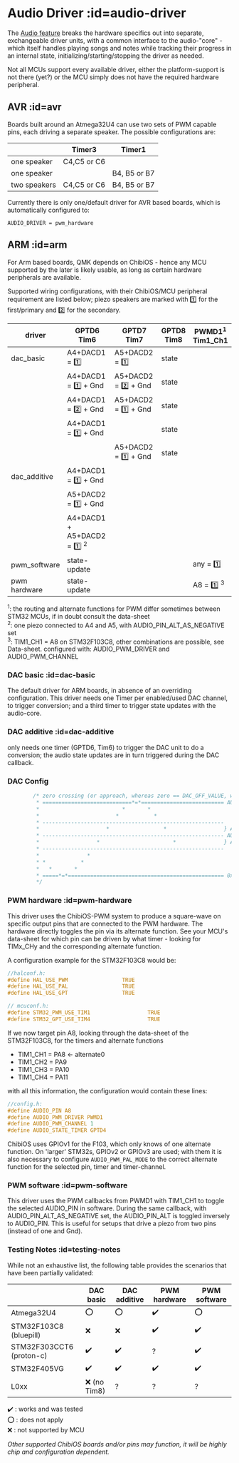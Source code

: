 # Audio Driver :id=audio-driver

The [Audio feature](feature_audio.md) breaks the hardware specifics out into separate, exchangeable driver units, with a common interface to the audio-"core" - which itself handles playing songs and notes while tracking their progress in an internal state, initializing/starting/stopping the driver as needed.

Not all MCUs support every available driver, either the platform-support is not there (yet?) or the MCU simply does not have the required hardware peripheral.


## AVR :id=avr

Boards built around an Atmega32U4 can use two sets of PWM capable pins, each driving a separate speaker.
The possible configurations are:

|              | Timer3      | Timer1       |
|--------------|-------------|--------------|
| one speaker  | C4,C5 or C6 |              |
| one speaker  |             | B4, B5 or B7 |
| two speakers | C4,C5 or C6 | B4, B5 or B7 |

Currently there is only one/default driver for AVR based boards, which is automatically configured to:
```make
AUDIO_DRIVER = pwm_hardware
```


## ARM :id=arm

For Arm based boards, QMK depends on ChibiOS - hence any MCU supported by the later is likely usable, as long as certain hardware peripherals are available.

Supported wiring configurations, with their ChibiOS/MCU peripheral requirement are listed below;
piezo speakers are marked with :one: for the first/primary and :two: for the secondary.

  | driver       | GPTD6<br>Tim6                            | GPTD7<br>Tim7          | GPTD8<br>Tim8 | PWMD1<sup>1</sup><br>Tim1_Ch1 |
  |--------------|------------------------------------------|------------------------|---------------|-------------------------------|
  | dac_basic    | A4+DACD1 = :one:                         | A5+DACD2 = :one:       | state         |                               |
  |              | A4+DACD1 = :one: + Gnd                   | A5+DACD2 = :two: + Gnd | state         |                               |
  |              | A4+DACD1 = :two: + Gnd                   | A5+DACD2 = :one: + Gnd | state         |                               |
  |              | A4+DACD1 = :one: + Gnd                   |                        | state         |                               |
  |              |                                          | A5+DACD2 = :one: + Gnd | state         |                               |
  | dac_additive | A4+DACD1 = :one: + Gnd                   |                        |               |                               |
  |              | A5+DACD2 = :one: + Gnd                   |                        |               |                               |
  |              | A4+DACD1 + A5+DACD2 = :one: <sup>2</sup> |                        |               |                               |
  | pwm_software | state-update                             |                        |               | any = :one:                   |
  | pwm hardware | state-update                             |                        |               | A8 = :one: <sup>3</sup>       |


<sup>1</sup>: the routing and alternate functions for PWM differ sometimes between STM32 MCUs, if in doubt consult the data-sheet  
<sup>2</sup>: one piezo connected to A4 and A5, with AUDIO_PIN_ALT_AS_NEGATIVE set  
<sup>3</sup>: TIM1_CH1 = A8 on STM32F103C8, other combinations are possible, see Data-sheet. configured with: AUDIO_PWM_DRIVER and AUDIO_PWM_CHANNEL



### DAC basic :id=dac-basic

The default driver for ARM boards, in absence of an overriding configuration.
This driver needs one Timer per enabled/used DAC channel, to trigger conversion; and a third timer to trigger state updates with the audio-core.


### DAC additive :id=dac-additive

only needs one timer (GPTD6, Tim6) to trigger the DAC unit to do a conversion; the audio state updates are in turn triggered during the DAC callback.

### DAC Config


```c
        /* zero crossing (or approach, whereas zero == DAC_OFF_VALUE, which can be configured to anything from 0 to DAC_SAMPLE_MAX)
         * ============================*=*========================== AUDIO_DAC_SAMPLE_MAX
         *                          *       *
         *                        *           *
         * ---------------------------------------------------------
         *                     *                 *                  } AUDIO_DAC_SAMPLE_MAX/100
         * --------------------------------------------------------- AUDIO_DAC_OFF_VALUE
         *                  *                       *               } AUDIO_DAC_SAMPLE_MAX/100
         * ---------------------------------------------------------
         *               *
         * *           *
         *   *       *
         * =====*=*================================================= 0x0
         */
```


### PWM hardware :id=pwm-hardware

This driver uses the ChibiOS-PWM system to produce a square-wave on specific output pins that are connected to the PWM hardware.
The hardware directly toggles the pin via its alternate function. See your MCU's data-sheet for which pin can be driven by what timer - looking for TIMx_CHy and the corresponding alternate function.

A configuration example for the STM32F103C8 would be:
``` c
//halconf.h:
#define HAL_USE_PWM                 TRUE
#define HAL_USE_PAL                 TRUE
#define HAL_USE_GPT                 TRUE
```

``` c
// mcuconf.h:
#define STM32_PWM_USE_TIM1                  TRUE
#define STM32_GPT_USE_TIM4                  TRUE
```

If we now target pin A8, looking through the data-sheet of the STM32F103C8, for the timers and alternate functions
- TIM1_CH1 = PA8 <- alternate0
- TIM1_CH2 = PA9
- TIM1_CH3 = PA10
- TIM1_CH4 = PA11

with all this information, the configuration would contain these lines:
``` c
//config.h:
#define AUDIO_PIN A8
#define AUDIO_PWM_DRIVER PWMD1
#define AUDIO_PWM_CHANNEL 1
#define AUDIO_STATE_TIMER GPTD4
```

ChibiOS uses GPIOv1 for the F103, which only knows of one alternate function.
On 'larger' STM32s, GPIOv2 or GPIOv3 are used; with them it is also necessary to configure `AUDIO_PWM_PAL_MODE` to the correct alternate function for the selected pin, timer and timer-channel.


### PWM software :id=pwm-software

This driver uses the PWM callbacks from PWMD1 with TIM1_CH1 to toggle the selected AUDIO_PIN in software.
During the same callback, with AUDIO_PIN_ALT_AS_NEGATIVE set, the AUDIO_PIN_ALT is toggled inversely to AUDIO_PIN. This is useful for setups that drive a piezo from two pins (instead of one and Gnd).


### Testing Notes :id=testing-notes

While not an exhaustive list, the following table provides the scenarios that have been partially validated:

|                          | DAC basic          | DAC additive       | PWM hardware       | PWM software       |
|--------------------------|--------------------|--------------------|--------------------|--------------------|
| Atmega32U4               | :o:                | :o:                | :heavy_check_mark: | :o:                |
| STM32F103C8 (bluepill)   | :x:                | :x:                | :heavy_check_mark: | :heavy_check_mark: |
| STM32F303CCT6 (proton-c) | :heavy_check_mark: | :heavy_check_mark: | ?                  | :heavy_check_mark: |
| STM32F405VG              | :heavy_check_mark: | :heavy_check_mark: | :heavy_check_mark: | :heavy_check_mark: |
| L0xx                     | :x: (no Tim8)      | ?                  | ?                  | ?                  |


:heavy_check_mark: : works and was tested  
:o: : does not apply  
:x: : not supported by MCU

*Other supported ChibiOS boards and/or pins may function, it will be highly chip and configuration dependent.*
